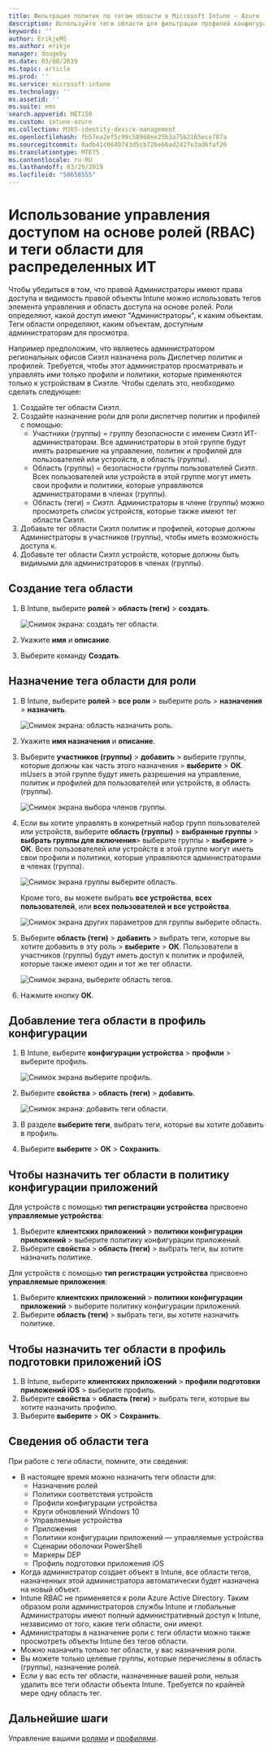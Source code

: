 ```yaml
---
title: Фильтрация политик по тегам области в Microsoft Intune — Azure | Документы Майкрософт
description: Используйте теги области для фильтрации профилей конфигурации по определенным ролям.
keywords: ''
author: ErikjeMS
ms.author: erikje
manager: dougeby
ms.date: 03/08/2019
ms.topic: article
ms.prod: ''
ms.service: microsoft-intune
ms.technology: ''
ms.assetid: ''
ms.suite: ems
search.appverid: MET150
ms.custom: intune-azure
ms.collection: M365-identity-device-management
ms.openlocfilehash: fb57ea2ef5c99c58968ee25b3a75b2165ece787a
ms.sourcegitcommit: 0adb41c0640743d5cb726e66ad2427e3ad6faf20
ms.translationtype: MTE75
ms.contentlocale: ru-RU
ms.lasthandoff: 03/29/2019
ms.locfileid: "58658555"
---
```

# <a name="use-role-based-access-control-rbac-and-scope-tags-for-distributed-it"></a>Использование управления доступом на основе ролей (RBAC) и теги области для распределенных ИТ

Чтобы убедиться в том, что правой Администраторы имеют права доступа и видимость правой объекты Intune можно использовать тегов элемента управления и область доступа на основе ролей. Роли определяют, какой доступ имеют "Администраторы", к каким объектам. Теги области определяют, каким объектам, доступным администраторам для просмотра.

Например предположим, что являетесь администратором региональных офисов Сиэтл назначена роль Диспетчер политик и профилей. Требуется, чтобы этот администратор просматривать и управлять ими только профили и политики, которые применяются только к устройствам в Сиэтле. Чтобы сделать это, необходимо сделать следующее:

1. Создайте тег области Сиэтл.
2. Создайте назначение роли для роли диспетчер политик и профилей с помощью: 
    - Участники (группы) = группу безопасности с именем Сиэтл ИТ-администраторам. Все администраторы в этой группе будут иметь разрешение на управление, политик и профилей для пользователей или устройств, в область (группы).
    - Область (группы) = безопасности группы пользователей Сиэтл. Всех пользователей или устройств в этой группе могут иметь свои профили и политики, которые управляются администраторами в членах (группы). 
    - Область (теги) = Сиэтл. Администраторы в члене (группы) можно просмотреть список устройств, которые также имеют тег области Сиэтл.
3. Добавьте тег области Сиэтл политик и профилей, которые должны Администраторы в участников (группы), чтобы иметь возможность доступа к.
4. Добавьте тег области Сиэтл устройств, которые должны быть видимыми для администраторов в членах (группы). 


## <a name="to-create-a-scope-tag"></a>Создание тега области

1. В Intune, выберите **ролей** > **область (теги)** > **создать**.

    ![Снимок экрана: создать тег области.](./media/scope-tags/create-scope-tag.png)

2. Укажите **имя** и **описание**.
3. Выберите команду **Создать**.

## <a name="to-assign-a-scope-tag-to-a-role"></a>Назначение тега области для роли

1. В Intune, выберите **ролей** > **все роли** > выберите роль > **назначения** > **назначить**.

    ![Снимок экрана: область назначить роль.](./media/scope-tags/assign-scope-to-role.png)

2. Укажите **имя назначения** и **описание**.
3. Выберите **участников (группы)** > **добавить** > выберите группы, которые должны как часть этого назначения > **выберите**  >   **ОК**. mUsers в этой группе будут иметь разрешения на управление, политик и профилей для пользователей или устройств, в область (группы).

    ![Снимок экрана выбора членов группы.](./media/scope-tags/select-member-groups.png)

4. Если вы хотите управлять в конкретный набор групп пользователей или устройств, выберите **область (группы)** > **выбранные группы** > **выбрать группы для включения**> выберите группы > **выберите** > **ОК**. Всех пользователей или устройств в этой группе могут иметь свои профили и политики, которые управляются администраторами в членах (группа).

    ![Снимок экрана группы выберите область.](./media/scope-tags/select-scope-groups.png)

    Кроме того, вы можете выбрать **все устройства**, **всех пользователей**, или **всех пользователей и все устройства**.

    ![Снимок экрана других параметров для группы выберите область.](./media/scope-tags/scope-group-other-options.png)
    
5. Выберите **область (теги)** > **добавить** > выбрать теги, которые вы хотите добавить в эту роль > **выберите** > **ОК**. Пользователи в участников (группы) будут иметь доступ к политик и профилей, которые также имеют один и тот же тег области.

    ![Снимок экрана, выберите область тегов.](./media/scope-tags/select-scope-tags.png)

6. Нажмите кнопку **ОК**. 

## <a name="to-add-a-scope-tag-to-a-configuration-profile"></a>Добавление тега области в профиль конфигурации
1. В Intune, выберите **конфигурации устройства** > **профили** > выберите профиль.

    ![Снимок экрана выберите профиль.](./media/scope-tags/choose-profile.png)

2. Выберите **свойства** > **область (теги)** > **добавить**.

    ![Снимок экрана: добавить теги области.](./media/scope-tags/add-scope-tags.png)

3. В разделе **выберите теги**, выбрать теги, которые вы хотите добавить в профиль.
4. Выберите **выберите** > **ОК** > **Сохранить**.

## <a name="to-assign-a-scope-tag-to-an-app-configuration-policy"></a>Чтобы назначить тег области в политику конфигурации приложений
Для устройств с помощью **тип регистрации устройства** присвоено **управляемые устройства**:
1. Выберите **клиентских приложений** > **политики конфигурации приложений** > выберите политику конфигурации приложений.
2. Выберите **свойства** > **область (теги)** > выбрать теги, вы хотите назначить политике.

Для устройств с помощью **тип регистрации устройства** присвоено **управляемые приложения**:
1. Выберите **клиентских приложений** > **политики конфигурации приложений** > выберите политику конфигурации приложений.
2. Выберите **область (теги)** > выбрать теги, вы хотите назначить политике.


## <a name="to-assign-a-scope-tag-to-an-ios-app-provisioning-profile"></a>Чтобы назначить тег области в профиль подготовки приложений iOS
1. В Intune, выберите **клиентских приложений** > **профили подготовки приложений iOS** > выберите профиль.
2. Выберите **свойства** > **область (теги)** > выбрать теги, которые вы хотите назначить профилю.
3. Выберите **выберите** > **ОК** > **Сохранить**.

## <a name="scope-tag-details"></a>Сведения об области тега
При работе с теги области, помните, эти сведения:

- В настоящее время можно назначить теги области для:
    - Назначение ролей
    - Политики соответствия устройств
    - Профили конфигурации устройства
    - Круги обновлений Windows 10
    - Управляемые устройства
    - Приложения
    - Политики конфигурации приложений — управляемые устройства
    - Сценарии оболочки PowerShell
    - Маркеры DEP
    - Профиль подготовки приложения iOS
- Когда администратор создает объект в Intune, все области тегов, назначенных этой администратора автоматически будет назначена на новый объект.
- Intune RBAC не применяется к роли Azure Active Directory. Таким образом роли администраторов службы Intune и глобальные Администраторы имеют полный административный доступ к Intune, независимо от того, какие теги области, они имеют.
- Администраторы в назначение роли с теги области можно также просмотреть объекты Intune без тегов области.
- Можно назначить только тег области, у вас назначения роли.
- Вы можете только целевые группы, которые перечислены в область (группы), назначение ролей.
- Если у вас есть тег области, назначенные вашей роли, нельзя удалить все теги области объекта Intune. Требуется по крайней мере одну область тег.

## <a name="next-steps"></a>Дальнейшие шаги

Управление вашими [ролями](role-based-access-control.md) и [профилями](device-profile-assign.md).
